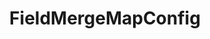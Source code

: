 ---
optionsClassName: FieldMergeMapConfig
optionsClassFullName: MigrationTools._EngineV1.Configuration.FieldMap.FieldMergeMapConfig
configurationSamples:
- name: default
  description: 
  code: >-
    {
      "$type": "FieldMergeMapConfig",
      "WorkItemTypeName": "*",
      "sourceFields": [
        "System.Description",
        "System.Status"
      ],
      "targetField": "System.Description",
      "formatExpression": "{0} \n {1}"
    }
  sampleFor: MigrationTools._EngineV1.Configuration.FieldMap.FieldMergeMapConfig
description: Ever wanted to merge two or three fields? This mapping will let you do just that.
className: FieldMergeMapConfig
typeName: FieldMaps
architecture: v1
options:
- parameterName: formatExpression
  type: String
  description: missng XML code comments
  defaultValue: missng XML code comments
- parameterName: sourceFields
  type: List
  description: missng XML code comments
  defaultValue: missng XML code comments
- parameterName: targetField
  type: String
  description: missng XML code comments
  defaultValue: missng XML code comments
- parameterName: WorkItemTypeName
  type: String
  description: missng XML code comments
  defaultValue: missng XML code comments
status: ready
processingTarget: Work Item Field
classFile: /src/MigrationTools/_EngineV1/Configuration/FieldMap/FieldMergeMapConfig.cs
optionsClassFile: /src/MigrationTools/_EngineV1/Configuration/FieldMap/FieldMergeMapConfig.cs

redirectFrom: []
layout: reference
toc: true
permalink: /Reference/v1/FieldMaps/FieldMergeMapConfig/
title: FieldMergeMapConfig
categories:
- FieldMaps
- v1
notes: ''
introduction: ''

---